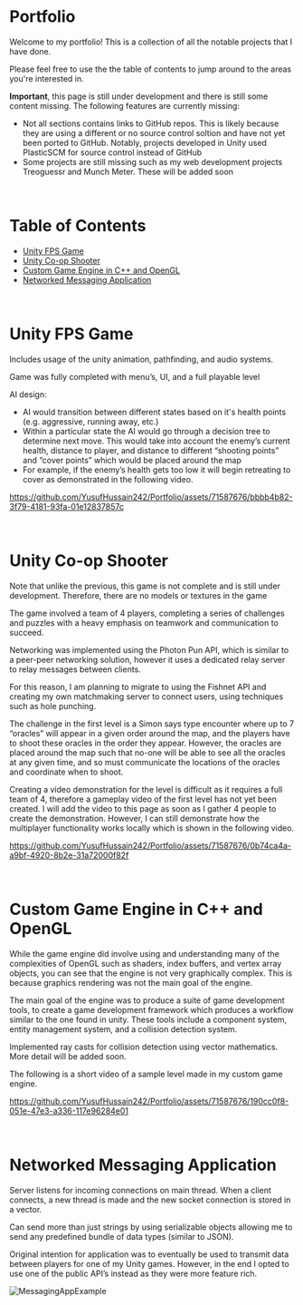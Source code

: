 # Portfolio
Welcome to my portfolio! This is a collection of all the notable projects that I have done.

Please feel free to use the the table of contents to jump around to the areas you're interested in.

**Important**, this page is still under development and there is still some content missing. The following features are currently missing:
- Not all sections contains links to GitHub repos. This is likely because they are using a different or no source control soltion and have not yet been ported to GitHub. Notably, projects developed in Unity used PlasticSCM for source control instead of GitHub
- Some projects are still missing such as my web development projects Treoguessr and Munch Meter. These will be added soon

<br>

# Table of Contents

- [Unity FPS Game](#unity-fps-game)
- [Unity Co-op Shooter](#unity-co-op-shooter)
- [Custom Game Engine in C++ and OpenGL](#custom-game-engine-in-c\+\+-and-opengl)
- [Networked Messaging Application](#networked-messaging-application)

<br>

# Unity FPS Game
Includes usage of the unity animation, pathfinding, and audio systems.

Game was fully completed with menu’s, UI, and a full playable level

AI design:
- AI would transition between different states based on it's health points (e.g. aggressive, running away, etc.)
- Within a particular state the AI would go through a decision tree to determine next move. This would take into account the enemy’s current health, distance to player, and distance to different “shooting points” and “cover points” which would be placed around the map
- For example, if the enemy’s health gets too low it will begin retreating to cover as demonstrated in the following video.

https://github.com/YusufHussain242/Portfolio/assets/71587676/bbbb4b82-3f79-4181-93fa-01e12837857c

<br>

# Unity Co-op Shooter
Note that unlike the previous, this game is not complete and is still under development. Therefore, there are no models or textures in the game

The game involved a team of 4 players, completing a series of challenges and puzzles with a heavy emphasis on teamwork and communication to succeed.

Networking was implemented using the Photon Pun API, which is similar to a peer-peer networking solution, however it uses a dedicated relay server to relay messages between clients.

For this reason, I am planning to migrate to using the Fishnet API and creating my own matchmaking server to connect users, using techniques such as hole punching.

The challenge in the first level is a Simon says type encounter where up to 7 “oracles” will appear in a given order around the map, and the players have to shoot these oracles in the order they appear. However, the oracles are placed around the map such that no-one will be able to see all the oracles at any given time, and so must communicate the locations of the oracles and coordinate when to shoot.

Creating a video demonstration for the level is difficult as it requires a full team of 4, therefore a gameplay video of the first level has not yet been created. I will add the video to this page as soon as I gather 4 people to create the demonstration. However, I can still demonstrate how the multiplayer functionality works locally which is shown in the following video.

https://github.com/YusufHussain242/Portfolio/assets/71587676/0b74ca4a-a9bf-4920-8b2e-31a72000f82f

<br>

# Custom Game Engine in C++ and OpenGL

While the game engine did involve using and understanding many of the complexities of OpenGL such as shaders, index buffers, and vertex array objects, you can see that the engine is not very graphically complex. This is because graphics rendering was not the main goal of the engine.

The main goal of the engine was to produce a suite of game development tools, to create a game development framework which produces a workflow similar to the one found in unity. These tools include a component system, entity management system, and a collision detection system.

Implemented ray casts for collision detection using vector mathematics. More detail will be added soon.

The following is a short video of a sample level made in my custom game engine.

https://github.com/YusufHussain242/Portfolio/assets/71587676/190cc0f8-051e-47e3-a336-117e96284e01

<br>

# Networked Messaging Application

Server listens for incoming connections on main thread. When a client connects, a new thread is made and the new socket connection is stored in a vector.

Can send more than just strings by using serializable objects allowing me to send any predefined bundle of data types (similar to JSON).

Original intention for application was to eventually be used to transmit data between players for one of my Unity games. However, in the end I opted to use one of the public API’s instead as they were more feature rich.

![MessagingAppExample](https://github.com/YusufHussain242/Portfolio/assets/71587676/855f2974-9a83-4f97-a36a-46edde2083ba)


